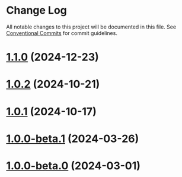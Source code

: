 # Change Log

All notable changes to this project will be documented in this file.
See [Conventional Commits](https://conventionalcommits.org) for commit guidelines.

# [1.1.0](https://github.com/acanio/acanio-viewer/compare/v1.1.0) (2024-12-23)

# [1.0.2](https://github.com/acanio/acanio-viewer/compare/v1.0.2) (2024-10-21)

# [1.0.1](https://github.com/acanio/acanio-viewer/compare/v1.0.1) (2024-10-17)

# [1.0.0-beta.1](https://github.com/acanio/acanio-viewer/compare/v1.0.0-beta.1) (2024-03-26)

# [1.0.0-beta.0](https://github.com/acanio/acanio-viewer/compare/v1.0.0-beta.0) (2024-03-01)


